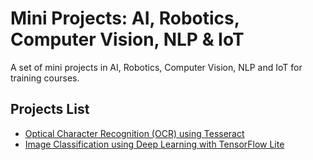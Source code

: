 # Mini Projects: AI, Robotics, Computer Vision, NLP & IoT

A set of mini projects in AI, Robotics, Computer Vision, NLP and IoT for training courses.

## Projects List

- [Optical Character Recognition (OCR) using Tesseract](Optical%20Character%20Recognition%20(OCR)%20using%20Tesseract)
- [Image Classification using Deep Learning with TensorFlow Lite](Image%20Classification%20using%20Deep%20Learning%20with%20TensorFlow%20Lite)
